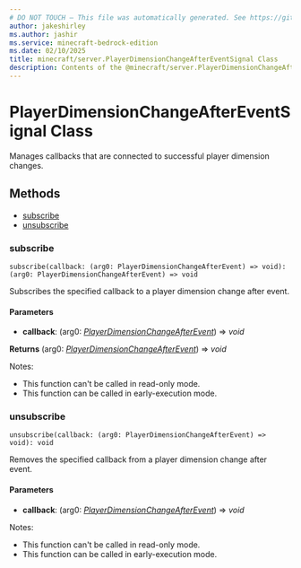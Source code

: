```yaml
---
# DO NOT TOUCH — This file was automatically generated. See https://github.com/mojang/minecraftapidocsgenerator to modify descriptions, examples, etc.
author: jakeshirley
ms.author: jashir
ms.service: minecraft-bedrock-edition
ms.date: 02/10/2025
title: minecraft/server.PlayerDimensionChangeAfterEventSignal Class
description: Contents of the @minecraft/server.PlayerDimensionChangeAfterEventSignal class.
---
```

# PlayerDimensionChangeAfterEventSignal Class

Manages callbacks that are connected to successful player dimension changes.

## Methods
- [subscribe](#subscribe)
- [unsubscribe](#unsubscribe)

### **subscribe**
`
subscribe(callback: (arg0: PlayerDimensionChangeAfterEvent) => void): (arg0: PlayerDimensionChangeAfterEvent) => void
`

Subscribes the specified callback to a player dimension change after event.

#### **Parameters**
- **callback**: (arg0: [*PlayerDimensionChangeAfterEvent*](PlayerDimensionChangeAfterEvent.md)) => *void*

**Returns** (arg0: [*PlayerDimensionChangeAfterEvent*](PlayerDimensionChangeAfterEvent.md)) => *void*
  
Notes:
- This function can't be called in read-only mode.
- This function can be called in early-execution mode.

### **unsubscribe**
`
unsubscribe(callback: (arg0: PlayerDimensionChangeAfterEvent) => void): void
`

Removes the specified callback from a player dimension change after event.

#### **Parameters**
- **callback**: (arg0: [*PlayerDimensionChangeAfterEvent*](PlayerDimensionChangeAfterEvent.md)) => *void*
  
Notes:
- This function can't be called in read-only mode.
- This function can be called in early-execution mode.
